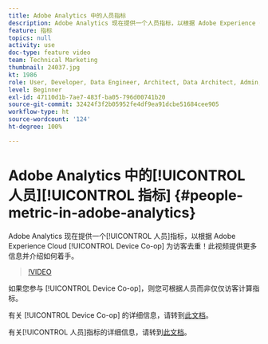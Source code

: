 ```yaml
---
title: Adobe Analytics 中的人员指标
description: Adobe Analytics 现在提供一个人员指标，以根据 Adobe Experience Cloud Device Co-op 为访客去重！此视频提供更多信息并介绍如何着手。
feature: 指标
topics: null
activity: use
doc-type: feature video
team: Technical Marketing
thumbnail: 24037.jpg
kt: 1986
role: User, Developer, Data Engineer, Architect, Data Architect, Admin, Leader
level: Beginner
exl-id: 47110d1b-7ae7-483f-ba05-796d00741b20
source-git-commit: 32424f3f2b05952fe4df9ea91dcbe51684cee905
workflow-type: ht
source-wordcount: '124'
ht-degree: 100%

---
```


# Adobe Analytics 中的[!UICONTROL 人员][!UICONTROL 指标] {#people-metric-in-adobe-analytics}

Adobe Analytics 现在提供一个[!UICONTROL 人员]指标，以根据 Adobe Experience Cloud [!UICONTROL Device Co-op] 为访客去重！此视频提供更多信息并介绍如何着手。

>[!VIDEO](https://video.tv.adobe.com/v/24037/?quality=12)

如果您参与 [!UICONTROL Device Co-op]，则您可根据人员而非仅仅访客计算指标。

有关 [!UICONTROL Device Co-op] 的详细信息，请转到[此文档](https://marketing.adobe.com/resources/help/zh_CN/mcdc/)。

有关[!UICONTROL 人员]指标的详细信息，请转到[此文档](https://marketing.adobe.com/resources/help/zh_CN/mcdc/mcdc-people.html)。
